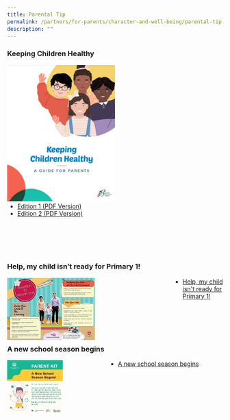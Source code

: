 ```yaml
---
title: Parental Tip
permalink: /partners/for-parents/character-and-well-being/parental-tip
description: ""
---
```

### Keeping Children Healthy

<div>  
<div style="float: left">  
<img src="/images/Keeping%20Children%20Healthy_poster.jpg" 
     style="width:50%">
</div>  
<div></div>  
</div>

<br>

* [Edition 1 (PDF Version)](/files/Parents-Newsletter-Edition-1.pdf)
* [Edition 2 (PDF Version)](/files/Parents-Newsletter-Edition-2.pdf)

<br>
<br>
<br>
<br>

### Help, my child isn’t ready for Primary 1!

<div>  
<div style="float: left">  
<img src="/images/transition-to-primary-one---tips-for-parents.jpg" 
     style="width:50%">
</div>  
<div></div>  
</div>

* [Help, my child isn't ready for Primary 1!](/files/transition-to-primary-one---tips-for-parents.pdf)

<br>
<br>
<br>
<br>

### A new school season begins

<div>  
<div style="float: left">  
<img src="/images/Parent%20Kit%20-%20A%20New%20School%20Season.jpg" 
     style="width:50%">
</div>  
<div></div>  
</div>

* [A new school season begins](/files/Parent%20Kit%20-%20A%20New%20School%20Season.pdf)